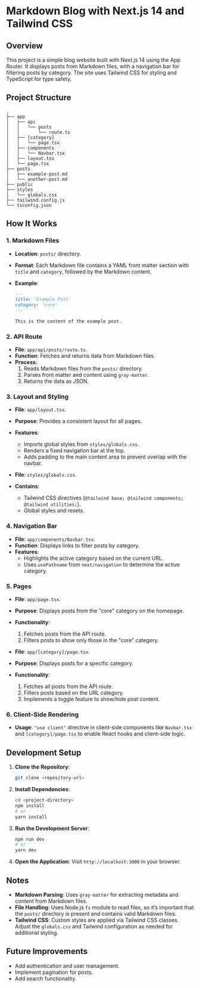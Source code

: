 # Markdown Blog with Next.js 14 and Tailwind CSS

## Overview

This project is a simple blog website built with Next.js 14 using the App Router. It displays posts from Markdown files, with a navigation bar for filtering posts by category. The site uses Tailwind CSS for styling and TypeScript for type safety.

## Project Structure

```arduino
.
├── app
│   ├── api
│   │   └── posts
│   │       └── route.ts
│   ├── [category]
│   │   └── page.tsx
│   ├── components
│   │   └── Navbar.tsx
│   ├── layout.tsx
│   └── page.tsx
├── posts
│   ├── example-post.md
│   └── another-post.md
├── public
├── styles
│   └── globals.css
├── tailwind.config.js
└── tsconfig.json
```

## How It Works

### **1. Markdown Files**

- **Location**: `posts/` directory.
- **Format**: Each Markdown file contains a YAML front matter section with `title` and `category`, followed by the Markdown content.
- **Example**:

  ```markdown
  ---
  title: 'Example Post'
  category: 'core'
  ---

  This is the content of the example post.
  ```

### **2. API Route**

- **File**: `app/api/posts/route.ts`.
- **Function**: Fetches and returns data from Markdown files.
- **Process**:
  1. Reads Markdown files from the `posts/` directory.
  2. Parses front matter and content using `gray-matter`.
  3. Returns the data as JSON.

### **3. Layout and Styling**

- **File**: `app/layout.tsx`.
- **Purpose**: Provides a consistent layout for all pages.
- **Features**:

  - Imports global styles from `styles/globals.css`.
  - Renders a fixed navigation bar at the top.
  - Adds padding to the main content area to prevent overlap with the navbar.

- **File**: `styles/globals.css`.
- **Contains**:
  - Tailwind CSS directives (`@tailwind base; @tailwind components; @tailwind utilities;`).
  - Global styles and resets.

### **4. Navigation Bar**

- **File**: `app/components/Navbar.tsx`.
- **Function**: Displays links to filter posts by category.
- **Features**:
  - Highlights the active category based on the current URL.
  - Uses `usePathname` from `next/navigation` to determine the active category.

### **5. Pages**

- **File**: `app/page.tsx`.
- **Purpose**: Displays posts from the "core" category on the homepage.
- **Functionality**:

  1. Fetches posts from the API route.
  2. Filters posts to show only those in the "core" category.

- **File**: `app/[category]/page.tsx`.
- **Purpose**: Displays posts for a specific category.
- **Functionality**:
  1. Fetches all posts from the API route.
  2. Filters posts based on the URL category.
  3. Implements a toggle feature to show/hide post content.

### **6. Client-Side Rendering**

- **Usage**: `"use client"` directive in client-side components like `Navbar.tsx` and `[category]/page.tsx` to enable React hooks and client-side logic.

## Development Setup

1. **Clone the Repository**:

   ```bash
   git clone <repository-url>
   ```

2. **Install Dependencies**:

   ```bash
   cd <project-directory>
   npm install
   # or
   yarn install
   ```

3. **Run the Development Server**:

   ```bash
   npm run dev
   # or
   yarn dev
   ```

4. **Open the Application**: Visit `http://localhost:3000` in your browser.

## Notes

- **Markdown Parsing**: Uses `gray-matter` for extracting metadata and content from Markdown files.
- **File Handling**: Uses Node.js `fs` module to read files, so it’s important that the `posts/` directory is present and contains valid Markdown files.
- **Tailwind CSS**: Custom styles are applied via Tailwind CSS classes. Adjust the `globals.css` and Tailwind configuration as needed for additional styling.

## Future Improvements

- Add authentication and user management.
- Implement pagination for posts.
- Add search functionality.
